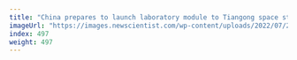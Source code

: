 ```yaml
---
title: "China prepares to launch laboratory module to Tiangong space station"
imageUrl: "https://images.newscientist.com/wp-content/uploads/2022/07/21122312/SEI_115411756.jpg?width=600"
index: 497
weight: 497
---
```

